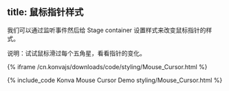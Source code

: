 title: 鼠标指针样式
---

我们可以通过监听事件然后给 Stage container 设置样式来改变鼠标指针的样式。

说明：试试鼠标滑过每个五角星，看看指针的变化。

{% iframe /cn.konvajs/downloads/code/styling/Mouse_Cursor.html %}

{% include_code Konva Mouse Cursor Demo styling/Mouse_Cursor.html %}
